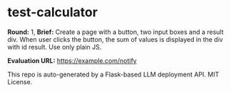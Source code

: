 # test-calculator

**Round:** 1, **Brief:** Create a page with a button, two input boxes and a result div. When user clicks the button, the sum of values is displayed in the div with id result. Use only plain JS.


**Evaluation URL:** https://example.com/notify

This repo is auto-generated by a Flask-based LLM deployment API. MIT License.
